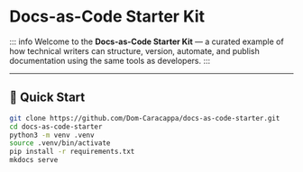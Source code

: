 # Docs-as-Code Starter Kit

::: info
Welcome to the **Docs-as-Code Starter Kit** — a curated example of how technical writers can structure, version, automate, and publish documentation using the same tools as developers.
:::

---

## 🚀 Quick Start

```bash
git clone https://github.com/Dom-Caracappa/docs-as-code-starter.git
cd docs-as-code-starter
python3 -m venv .venv
source .venv/bin/activate
pip install -r requirements.txt
mkdocs serve
```
